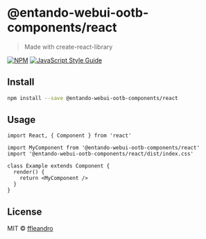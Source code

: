 # @entando-webui-ootb-components/react

> Made with create-react-library

[![NPM](https://img.shields.io/npm/v/@entando-webui-ootb-components/react.svg)](https://www.npmjs.com/package/@entando-webui-ootb-components/react) [![JavaScript Style Guide](https://img.shields.io/badge/code_style-standard-brightgreen.svg)](https://standardjs.com)

## Install

```bash
npm install --save @entando-webui-ootb-components/react
```

## Usage

```tsx
import React, { Component } from 'react'

import MyComponent from '@entando-webui-ootb-components/react'
import '@entando-webui-ootb-components/react/dist/index.css'

class Example extends Component {
  render() {
    return <MyComponent />
  }
}
```

## License

MIT © [ffleandro](https://github.com/ffleandro)
